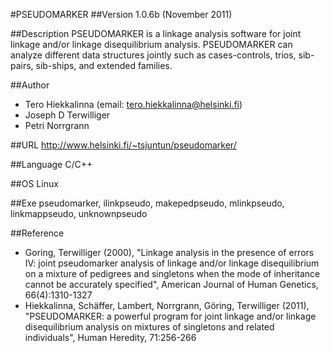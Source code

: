 #PSEUDOMARKER
##Version
1.0.6b (November 2011)

##Description
PSEUDOMARKER is a linkage analysis software for joint linkage and/or linkage disequilibrium analysis. PSEUDOMARKER can analyze different data structures jointly such as cases-controls, trios, sib-pairs, sib-ships, and extended families.

##Author
* Tero Hiekkalinna (email: tero.hiekkalinna@helsinki.fi)
* Joseph D Terwilliger
* Petri Norrgrann

##URL
http://www.helsinki.fi/~tsjuntun/pseudomarker/

##Language
C/C++

##OS
Linux

##Exe
pseudomarker, ilinkpseudo, makepedpseudo, mlinkpseudo, linkmappseudo, unknownpseudo

##Reference
* Goring, Terwilliger (2000), "Linkage analysis in the presence of errors IV: joint pseudomarker analysis of linkage and/or linkage disequilibrium on a mixture of pedigrees and singletons when the mode of inheritance cannot be accurately specified", American Journal of Human Genetics, 66(4):1310-1327
* Hiekkalinna, Schäffer, Lambert, Norrgrann, Göring, Terwilliger (2011), "PSEUDOMARKER: a powerful program for joint linkage and/or linkage disequilibrium analysis on mixtures of singletons and related individuals", Human Heredity, 71:256-266

